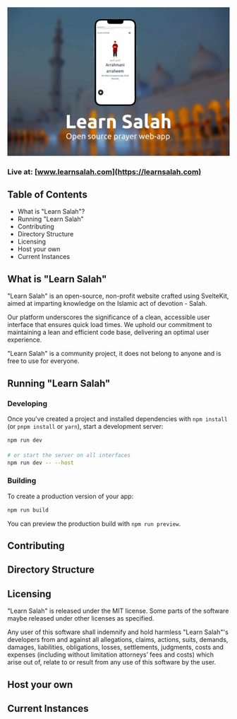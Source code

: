 <img src="learnsalah_header.jpg" alt="drawing" width="2000"/>

### Live at: [www.learnsalah.com](https://learnsalah.com)

## Table of Contents

- What is "Learn Salah"?
- Running "Learn Salah"
- Contributing 
- Directory Structure
- Licensing
- Host your own
- Current Instances

## What is "Learn Salah"

"Learn Salah" is an open-source, non-profit website crafted using SvelteKit, aimed at imparting knowledge on the Islamic act of devotion - Salah.

Our platform underscores the significance of a clean, accessible user interface that ensures quick load times. We uphold our commitment to maintaining a lean and efficient code base, delivering an optimal user experience.

"Learn Salah" is a community project, it does not belong to anyone and is free to use for everyone.

## Running "Learn Salah"

### Developing

Once you've created a project and installed dependencies with `npm install` (or `pnpm install` or `yarn`), start a development server:

```bash
npm run dev

# or start the server on all interfaces
npm run dev -- --host
```

### Building

To create a production version of your app:

```bash
npm run build
```

You can preview the production build with `npm run preview`.

## Contributing

## Directory Structure

## Licensing

"Learn Salah" is released under the MIT license. Some parts of the software maybe released under other licenses as specified.

Any user of this software shall indemnify and hold harmless "Learn Salah"'s developers from and against all allegations, claims, actions, suits, demands, damages, liabilities, obligations, losses, settlements, judgments, costs and expenses (including without limitation attorneys’ fees and costs) which arise out of, relate to or result from any use of this software by the user.

## Host your own

## Current Instances


